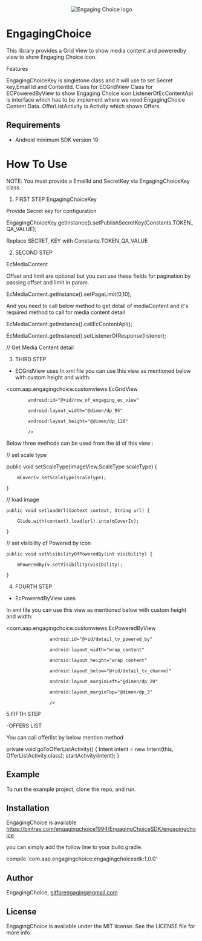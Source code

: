 <p align="center" >
<img src="https://engagingchoice-qa.kiwireader.com/static/img/logo%402x.png" title="Engaging Choice logo" float=left>
</p>


# EngagingChoice

This library provides a Grid View to show media content and poweredby view to show Engaging Choice icon.

Features

EngagingChoiceKey is singletone class and it will use to set Secret key,Email Id and ContentId.
Class for ECGridView
Class for ECPoweredByView to show Engaging Choice icon
ListenerOfEcContentApi is interface which has to be implement where we need EngagingChoice Content Data.
OfferListActivity is Activity which shows Offers.

## Requirements

- Android minimum SDK version 19


# How To Use

NOTE: You must provide a EmailId and SecretKey via EngagingChoiceKey class.

1. FIRST STEP
EngagingChoiceKey

Provide Secret key for configuration

EngagingChoiceKey.getInstance().setPublishSecretKey(Constants.TOKEN_QA_VALUE);

Replace SECRET_KEY with  Constants.TOKEN_QA_VALUE

2. SECOND STEP

EcMediaContent

Offset and limit are optional but you can use these fields for pagination by passing offset and limit in param.

EcMediaContent.getInstance().setPageLimit(0,10);

And you need to call below method to get detail of mediaContent and it's required method to call for media content detail

EcMediaContent.getInstance().callEcContentApi();

EcMediaContent.getInstance().setListenerOfResponse(listener);

// Get Media Content detail

3. THIRD STEP
- ECGridView uses
In xml file you can use this view as mentioned below with custom height and width:

 <com.aap.engagingchoice.customviews.EcGridView
 
            android:id="@+id/row_of_engaging_ec_view"
            
            android:layout_width="@dimen/dp_95"
            
            android:layout_height="@dimen/dp_120"
            
            />

Below three methods can be used from the id of this view :

// set scale type 

  public void setScaleType(ImageView.ScaleType scaleType) {
  
        mCoverIv.setScaleType(scaleType);
        
    }
    
// load image

    public void setloadUrl(Context context, String url) {
    
        Glide.with(context).load(url).into(mCoverIv);
        
    }
    
// set visibility of Powered by icon

    public void setVisibilityOfPoweredBy(int visibility) {
    
        mPoweredByIv.setVisibility(visibility);
        
    }
    

4. FOURTH STEP

- EcPoweredByView uses

In xml file you can use this view as mentioned below with custom height and width:

 <com.aap.engagingchoice.customviews.EcPoweredByView
 
                    android:id="@+id/detail_tv_powered_by"
                    
                    android:layout_width="wrap_content"
                    
                    android:layout_height="wrap_content"
                    
                    android:layout_below="@+id/detail_tv_channel"
                    
                    android:layout_marginLeft="@dimen/dp_20"
                    
                    android:layout_marginTop="@dimen/dp_3" 
                    
                    />
                   
5.FIFTH STEP

-OFFERS LIST

You can call offerlist by below mention method

private void goToOfferListActivity() {
        Intent intent = new Intent(this, OfferListActivity.class);
        startActivity(intent);
    }

## Example

To run the example project, clone the repo, and run.



## Installation

EngagingChoice is available https://bintray.com/engagingchoice1994/EngagingChoiceSDK/engagingchoice

you can simply add the follow line to your build.gradle.

compile 'com.aap.engagingchoice:engagingchoicesdk:1.0.0'




## Author

EngagingChoice, gitforengaging@gmail.com

## License

EngagingChoice is available under the MIT license. See the LICENSE file for more info.
